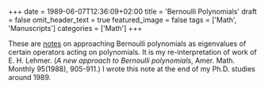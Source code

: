 +++
date = 1989-06-07T12:36:09+02:00
title = 'Bernoulli Polynomials'
draft = false
omit_header_text = true
featured_image = false
tags = ['Math', 'Manuscripts']
categories = ['Math']
+++

These are [notes](/pdf/bernoulli.pdf) on approaching Bernoulli
polynomials as eigenvalues of certain operators acting on
polynomials. It is my re-interpretation of work of E. H. Lehmer.  (*A
new approach to Bernoulli polynomials*, Amer. Math. Monthly 95(1988),
905-911.) I wrote this note at the end of my Ph.D. studies around
1989. 
